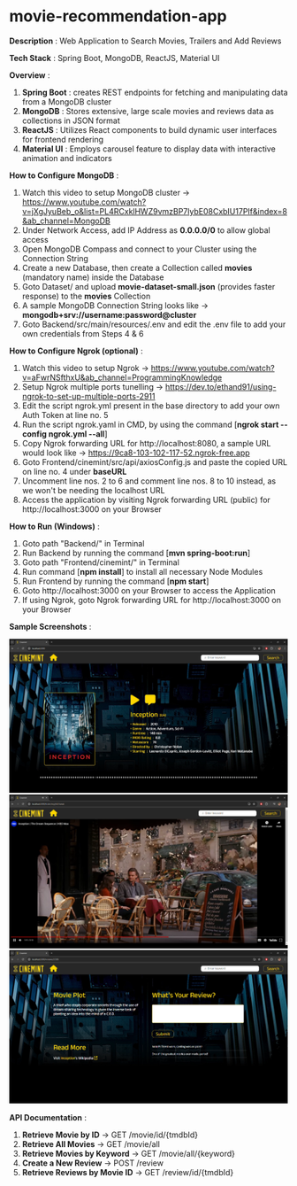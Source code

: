 # movie-recommendation-app

**Description** : Web Application to Search Movies, Trailers and Add Reviews

**Tech Stack** : Spring Boot, MongoDB, ReactJS, Material UI

**Overview** :

1. **Spring Boot** : creates REST endpoints for fetching and manipulating data from a MongoDB cluster
2. **MongoDB** : Stores extensive, large scale movies and reviews data as collections in JSON format
3. **ReactJS** : Utilizes React components to build dynamic user interfaces for frontend rendering
4. **Material UI** : Employs carousel feature to display data with interactive animation and indicators

**How to Configure MongoDB** :

1. Watch this video to setup MongoDB cluster -> https://www.youtube.com/watch?v=jXgJyuBeb_o&list=PL4RCxklHWZ9vmzBP7lybE08CxbIU17PIf&index=8&ab_channel=MongoDB
2. Under Network Access, add IP Address as **0.0.0.0/0** to allow global access 
3. Open MongoDB Compass and connect to your Cluster using the Connection String
4. Create a new Database, then create a Collection called **movies** (mandatory name) inside the Database
5. Goto Dataset/ and upload **movie-dataset-small.json** (provides faster response) to the **movies** Collection
6. A sample MongoDB Connection String looks like -> **mongodb+srv://username:password@cluster**
7. Goto Backend/src/main/resources/.env and edit the .env file to add your own credentials from Steps 4 & 6

**How to Configure Ngrok (optional)** :

1. Watch this video to setup Ngrok -> https://www.youtube.com/watch?v=aFwrNSfthxU&ab_channel=ProgrammingKnowledge
2. Setup Ngrok multiple ports tunelling -> https://dev.to/ethand91/using-ngrok-to-set-up-multiple-ports-2911
3. Edit the script ngrok.yml present in the base directory to add your own Auth Token at line no. 5
4. Run the script ngrok.yaml in CMD, by using the command [**ngrok start --config ngrok.yml --all**]
5. Copy Ngrok forwarding URL for http://localhost:8080, a sample URL would look like -> https://9ca8-103-102-117-52.ngrok-free.app
6. Goto Frontend/cinemint/src/api/axiosConfig.js and paste the copied URL on line no. 4 under **baseURL** 
7. Uncomment line nos. 2 to 6 and comment line nos. 8 to 10 instead, as we won't be needing the localhost URL
8. Access the application by visiting Ngrok forwarding URL (public) for http://localhost:3000 on your Browser

**How to Run (Windows)** :

1. Goto path "Backend/" in Terminal
2. Run Backend by running the command [**mvn spring-boot:run**]
3. Goto path "Frontend/cinemint/" in Terminal
4. Run command [**npm install**] to install all necessary Node Modules
5. Run Frontend by running the command [**npm start**]
6. Goto http://localhost:3000 on your Browser to access the Application
7. If using Ngrok, goto Ngrok forwarding URL for http://localhost:3000 on your Browser

**Sample Screenshots** :

![](screenshot1.png)
![](screenshot2.png)
![](screenshot3.png)

**API Documentation** :

1. **Retrieve Movie by ID** -> GET /movie/id/{tmdbId}
2. **Retrieve All Movies** -> GET /movie/all
3. **Retrieve Movies by Keyword** -> GET /movie/all/{keyword}
4. **Create a New Review** -> POST /review
5. **Retrieve Reviews by Movie ID** -> GET /review/id/{tmdbId}
